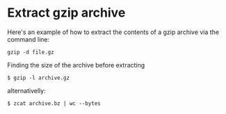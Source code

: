 # Extract gzip archive

Here's an example of how to extract the contents of a gzip archive via the command line:

```
gzip -d file.gz
```

Finding the size of the archive before extracting

```
$ gzip -l archive.gz
```

alternativelly:

```
$ zcat archive.bz | wc --bytes
```

